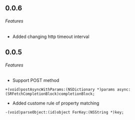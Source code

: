 ## 0.0.6

###### Features

- Added changing http timeout interval


## 0.0.5

###### Features

- Support POST method

 ```objc
 +(void)postAsyncWithParams:(NSDictionary *)params async:(SRFetchCompletionBlock)completionBlock;
 ```

- Added custome rule of property matching

 ```objc
 -(void)parseObject:(id)object ForKey:(NSString *)key;
 ```

